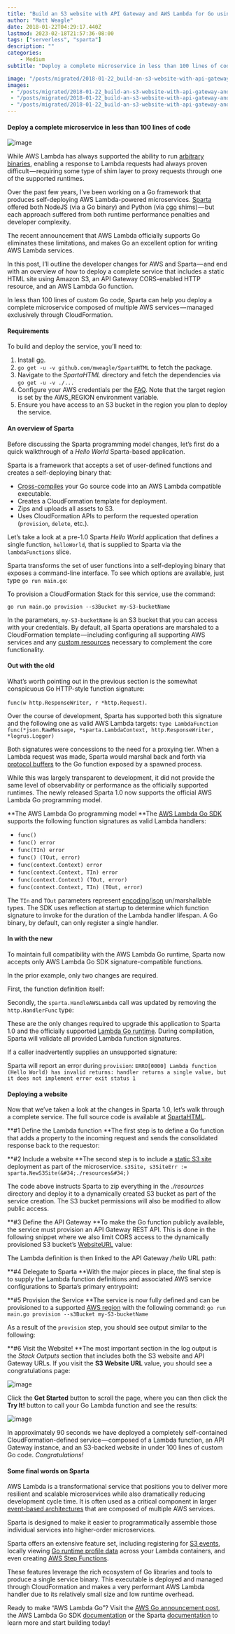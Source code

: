 ```yaml
---
title: "Build an S3 website with API Gateway and AWS Lambda for Go using Sparta"
author: "Matt Weagle"
date: 2018-01-22T04:29:17.440Z
lastmod: 2023-02-18T21:57:36-08:00
tags: ["serverless", "sparta"]
description: ""
categories: 
    - Medium
subtitle: "Deploy a complete microservice in less than 100 lines of code"

image: "/posts/migrated/2018-01-22_build-an-s3-website-with-api-gateway-and-aws-lambda-for-go-using-sparta/images/1.png"
images:
 - "/posts/migrated/2018-01-22_build-an-s3-website-with-api-gateway-and-aws-lambda-for-go-using-sparta/images/1.png"
 - "/posts/migrated/2018-01-22_build-an-s3-website-with-api-gateway-and-aws-lambda-for-go-using-sparta/images/2.jpg"
 - "/posts/migrated/2018-01-22_build-an-s3-website-with-api-gateway-and-aws-lambda-for-go-using-sparta/images/3.jpg"
---
```


#### Deploy a complete microservice in less than 100 lines of code

![image](/posts/migrated/2018-01-22_build-an-s3-website-with-api-gateway-and-aws-lambda-for-go-using-sparta/images/1.png#layoutTextWidth)


While AWS Lambda has always supported the ability to run [arbitrary binaries](https://aws.amazon.com/blogs/compute/running-executables-in-aws-lambda), enabling a response to Lambda requests had always proven difficult — requiring some type of shim layer to proxy requests through one of the supported runtimes.

Over the past few years, I’ve been working on a Go framework that produces self-deploying AWS Lambda-powered microservices. [Sparta](http://gosparta.io) offered both NodeJS (via a Go binary) and Python (via [cgo](https://golang.org/cmd/cgo) shims) — but each approach suffered from both runtime performance penalties and developer complexity.

The recent announcement that AWS Lambda officially supports Go eliminates these limitations, and makes Go an excellent option for writing AWS Lambda services.

> [](https://twitter.com/timallenwagner/status/953052636592316418)


In this post, I’ll outline the developer changes for AWS and Sparta — and end with an overview of how to deploy a complete service that includes a static HTML site using Amazon S3, an API Gateway CORS-enabled HTTP resource, and an AWS Lambda Go function.

In less than 100 lines of custom Go code, Sparta can help you deploy a complete microservice composed of multiple AWS services — managed exclusively through CloudFormation.

#### **Requirements**

To build and deploy the service, you’ll need to:

1.  Install [go](https://golang.org/doc/install).
2.  `go get -u -v github.com/mweagle/SpartaHTML` to fetch the package.
3.  Navigate to the _SpartaHTML_ directory and fetch the dependencies via `go get -u -v ./...`
4.  Configure your AWS credentials per the [FAQ](http://gosparta.io/docs/faq). Note that the target region is set by the AWS_REGION environment variable.
5.  Ensure you have access to an S3 bucket in the region you plan to deploy the service.

#### **An overview of Sparta**

Before discussing the Sparta programming model changes, let’s first do a quick walkthrough of a _Hello World_ Sparta-based application.

Sparta is a framework that accepts a set of user-defined functions and creates a self-deploying binary that:

*   [Cross-compiles](https://dave.cheney.net/2015/08/22/cross-compilation-with-go-1-5) your Go source code into an AWS Lambda compatible executable.
*   Creates a CloudFormation template for deployment.
*   Zips and uploads all assets to S3.
*   Uses CloudFormation APIs to perform the requested operation (`provision`, `delete`, etc.).

Let’s take a look at a pre-1.0 Sparta _Hello World_ application that defines a single function, `helloWorld`, that is supplied to Sparta via the `lambdaFunctions` slice.




Sparta transforms the set of user functions into a self-deploying binary that exposes a command-line interface. To see which options are available, just type `go run main.go`:




To provision a CloudFormation Stack for this service, use the command:

`go run main.go provision --s3Bucket my-S3-bucketName`

In the parameters, `my-S3-bucketName` is an S3 bucket that you can access with your credentials. By default, all Sparta operations are marshaled to a CloudFormation template — including configuring all supporting AWS services and any [custom resources](https://docs.aws.amazon.com/AWSCloudFormation/latest/UserGuide/template-custom-resources-lambda.html) necessary to complement the core functionality.

#### **Out with the old**

What’s worth pointing out in the previous section is the somewhat conspicuous Go HTTP-style function signature:

`func(w http.ResponseWriter, r *http.Request)`.

Over the course of development, Sparta has supported both this signature and the following one as valid AWS Lambda targets:
`type LambdaFunction func(*json.RawMessage,
    *sparta.LambdaContext,
    http.ResponseWriter,
    *logrus.Logger)`

Both signatures were concessions to the need for a proxying tier. When a Lambda request was made, Sparta would marshal back and forth via [protocol buffers](https://developers.google.com/protocol-buffers/) to the Go function exposed by a spawned process.

While this was largely transparent to development, it did not provide the same level of observability or performance as the officially supported runtimes. The newly released Sparta 1.0 now supports the official AWS Lambda Go programming model.

**The AWS Lambda Go programming model
**The [AWS Lambda Go SDK](https://github.com/aws/aws-lambda-go) supports the following function signatures as valid Lambda handlers:

*   `func()`
*   `func() error`
*   `func(TIn) error`
*   `func() (TOut, error)`
*   `func(context.Context) error`
*   `func(context.Context, TIn) error`
*   `func(context.Context) (TOut, error)`
*   `func(context.Context, TIn) (TOut, error)`

The `TIn` and `TOut` parameters represent [encoding/json](https://golang.org/pkg/encoding/json) un/marshallable types. The SDK uses reflection at startup to determine which function signature to invoke for the duration of the Lambda handler lifespan. A Go binary, by default, can only register a single handler.

> [](https://twitter.com/ashleymcnamara/status/914992633868640257)


#### **In with the new**

To maintain full compatibility with the AWS Lambda Go runtime, Sparta now accepts only AWS Lambda Go SDK signature-compatible functions.

In the prior example, only two changes are required.

First, the function definition itself:




Secondly, the `sparta.HandleAWSLambda` call was updated by removing the `http.HandlerFunc` type:




These are the only changes required to upgrade this application to Sparta 1.0 and the officially supported [Lambda Go runtime](https://docs.aws.amazon.com/lambda/latest/dg/go-programming-model.html). During compilation, Sparta will validate all provided Lambda function signatures.

If a caller inadvertently supplies an unsupported signature:




Sparta will report an error during `provision`:
`ERRO[0000] Lambda function (Hello World) has invalid returns: handler returns a single value, but it does not implement error
exit status 1`

#### **Deploying a website**

Now that we’ve taken a look at the changes in Sparta 1.0, let’s walk through a complete service. The full source code is available at [SpartaHTML](https://github.com/mweagle/SpartaHTML).

**#1 Define the Lambda function
**The first step is to define a Go function that adds a property to the incoming request and sends the consolidated response back to the requestor:




**#2 Include a website
**The second step is to include a [static S3 site](https://docs.aws.amazon.com/AmazonS3/latest/dev/WebsiteHosting.html) deployment as part of the microservice.
`s3Site, s3SiteErr := sparta.NewS3Site(&#34;./resources&#34;)`

The code above instructs Sparta to zip everything in the _./resources_ directory and deploy it to a dynamically created S3 bucket as part of the service creation. The S3 bucket permissions will also be modified to allow public access.

**#3 Define the API Gateway
**To make the Go function publicly available, the service must provision an API Gateway REST API. This is done in the following snippet where we also limit CORS access to the dynamically provisioned S3 bucket’s [WebsiteURL](https://docs.aws.amazon.com/AWSCloudFormation/latest/UserGuide/aws-properties-s3-bucket.html) value:




The Lambda definition is then linked to the API Gateway _/hello_ URL path:




**#4 Delegate to Sparta
**With the major pieces in place, the final step is to supply the Lambda function definitions and associated AWS service configurations to Sparta’s primary entrypoint:




**#5 Provision the Service
**The service is now fully defined and can be provisioned to a supported [AWS region](https://aws.amazon.com/about-aws/global-infrastructure/regional-product-services) with the following command:
`go run main.go provision --s3Bucket my-S3-bucketName`

As a result of the `provision` step, you should see output similar to the following:




**#6 Visit the Website!
**The most important section in the log output is the _Stack Outputs_ section that includes both the S3 website and API Gateway URLs. If you visit the **S3 Website URL** value, you should see a congratulations page:

![image](/posts/migrated/2018-01-22_build-an-s3-website-with-api-gateway-and-aws-lambda-for-go-using-sparta/images/2.jpg#layoutTextWidth)


Click the **Get Started** button to scroll the page, where you can then click the **Try It!** button to call your Go Lambda function and see the results:

![image](/posts/migrated/2018-01-22_build-an-s3-website-with-api-gateway-and-aws-lambda-for-go-using-sparta/images/3.jpg#layoutTextWidth)


In approximately 90 seconds we have deployed a completely self-contained CloudFormation-defined service — composed of a Lambda function, an API Gateway instance, and an S3-backed website in under 100 lines of custom Go code. _Congratulations!_

#### **Some final words on Sparta**

AWS Lambda is a transformational service that positions you to deliver more resilient and scalable microservices while also dramatically reducing development cycle time. It is often used as a critical component in larger [event-based architectures](https://softwareengineeringdaily.com/2017/11/14/serverless-event-driven-architecture-with-danilo-poccia) that are composed of multiple AWS services.

Sparta is designed to make it easier to programmatically assemble those individual services into higher-order microservices.

Sparta offers an extensive feature set, including registering for [S3 events](http://gosparta.io/docs/eventsources/s3), locally viewing [Go runtime profile data](https://golang.org/pkg/runtime/pprof/) across your Lambda containers, and even creating [AWS Step Functions](https://github.com/mweagle/SpartaStep).

These features leverage the rich ecosystem of Go libraries and tools to produce a single service binary. This executable is deployed and managed through CloudFormation and makes a very performant AWS Lambda handler due to its relatively small size and low runtime overhead.

Ready to make “AWS Lambda Go”? Visit the [AWS Go announcement post](https://aws.amazon.com/blogs/compute/announcing-go-support-for-aws-lambda/), the AWS Lambda Go SDK [documentation](https://godoc.org/github.com/aws/aws-lambda-go) or the Sparta [documentation](http://gosparta.io) to learn more and start building today!

